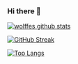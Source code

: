 ### Hi there 👋

[![wolffes github stats](https://github-readme-stats.vercel.app/api?username=wolffe&&count_private=true&include_all_commits=true&show_icons=true&theme=tokyonight&border_radius=0&hide_border=true)](https://github.com/anuraghazra/github-readme-stats)

[![GitHub Streak](https://streak-stats.demolab.com?user=wolffe&theme=monokai-metallian&hide_border=true&exclude_days=Sun%2CSat)](https://git.io/streak-stats)

[![Top Langs](https://github-readme-stats.vercel.app/api/top-langs/?username=wolffe&show_icons=true&theme=tokyonight&layout=compact)](https://github.com/anuraghazra/github-readme-stats)

<!--
**wolffe/wolffe** is a ✨ _special_ ✨ repository because its `README.md` (this file) appears on your GitHub profile.

Here are some ideas to get you started:

- 🔭 I’m currently working on ...
- 🌱 I’m currently learning ...
- 👯 I’m looking to collaborate on ...
- 🤔 I’m looking for help with ...
- 💬 Ask me about ...
- 📫 How to reach me: ...
- 😄 Pronouns: ...
- ⚡ Fun fact: ...
-->
